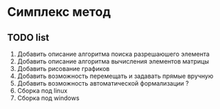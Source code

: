 # Симплекс метод

## TODO list
1. Добавить описание алгоритма поиска разрешаюшего элемента
2. Добавить описание алгоритма вычисления элементов матрицы
3. Добавить рисование графиков
4. Добавить возможность перемещать и задавать прямые вручную
5. Добавить возможность автоматической формализации ?
6. Сборка под linux
7. Сборка под windows
